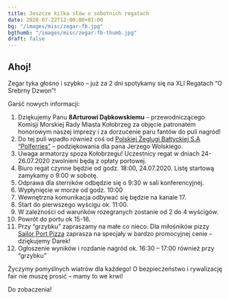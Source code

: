 ```yaml
---
title: Jeszcze kilka słów o sobotnich regatach
date: 2020-07-22T12:00:00+01:00
bg: "/images/misc/zegar-fb.jpg"
bgthumb: "/images/misc/zegar-fb-thumb.jpg"
draft: false
---
```


## Ahoj!
Zegar tyka głośno i szybko – już za 2 dni spotykamy się na XLI Regatach “O Srebrny Dzwon”!

Garść nowych informacji:

1. Dziękujemy Panu **8Arturowi Dąbkowskiemu** – przewodniczącego Komisji Morskiej Rady Miasta Kołobrzeg za objęcie patronatem honorowym naszej imprezy i za dorzucenie paru fantów do puli nagród!
1. Do tej puli wpadło również coś od [Polskiej Żeglugi Bałtyckiej S.A “Polferries”](https://polferries.pl) – podziękowania dla pana Jerzego Wolskiego.
1. Uwaga armatorzy spoza Kołobrzegu! Uczestnicy regat w dniach 24-26.07.2020 zwolnieni będą z opłaty portowej.
1. Biuro regat czynne będzie od godz. 18:00, 24.07.2020. Listę startową zamykamy o 9:00 w sobotę.
1. Odprawa dla sterników odbędzie się o 9:30 w sali konferencyjnej.
1. Wypłynięcie w morze od godz. 10:00
1. Wewnętrzna komunikacja odbywać się będzie na kanale 17.
1. Start do pierwszego wyścigu ok. 11:00.
1. W zależności od warunków rozegranych zostanie od 2 do 4 wyścigów.
1. Powrót do portu ok 15-16.
1. Przy “grzybku” zapraszamy na małe co nieco. Dla miłośników pizzy [Sailor Port Pizza](http://www.sailorport.pl) zaprasza na specjały w bardzo promocyjnej cenie –  dziękujemy Darek!
1. Ogłoszenie wyników i rozdanie nagród ok. 16:30 – 17:00 również przy “grzybku”

Życzymy pomyślnych wiatrów dla każdego! O bezpieczeństwo i rywalizację fair nie muszę prosić – mamy to we krwi!

Do zobaczenia!